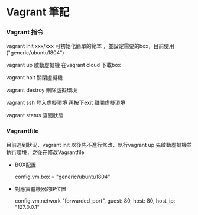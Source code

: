 # Vagrant 筆記

### Vagrant 指令
vagrant init xxx/xxx  可初始化簡單的範本 ，並設定需要的box，目前使用("generic/ubuntu1804")

vagrant up 啟動虛擬機 在vagrant cloud 下載box

vagrant halt 關閉虛擬機

vagrant destroy 刪除虛擬環境

vagrant ssh 登入虛擬環境
再按下exit 離開虛擬環境

vagrant status 查閱狀態

### Vagrantfile

  目前遇到狀況，vagrant init 以後先不進行修改，執行vagrant up 先啟動虛擬機並執行環境，之後在修改Vagrantfile 

- BOX配置

  config.vm.box = "generic/ubuntu1804"
  
- 對應實體機器的IP位置

  config.vm.network "forwarded_port", guest: 80, host: 80, host_ip: "127.0.0.1"
  
